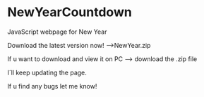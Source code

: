 # NewYearCountdown
JavaScript webpage for New Year

Download the latest version now! -->NewYear.zip

If u want to download and view it on PC --> download the .zip file

I´ll keep updating the page. 

If u find any bugs let me know! 
